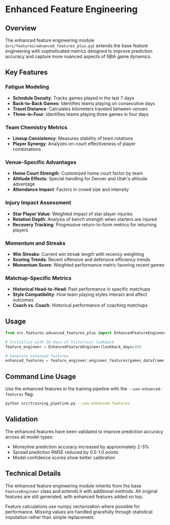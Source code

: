 # Enhanced Feature Engineering

## Overview

The enhanced feature engineering module (`src/features/advanced_features_plus.py`) extends the base feature engineering with sophisticated metrics designed to improve prediction accuracy and capture more nuanced aspects of NBA game dynamics.

## Key Features

### Fatigue Modeling
- **Schedule Density**: Tracks games played in the last 7 days
- **Back-to-Back Games**: Identifies teams playing on consecutive days
- **Travel Distance**: Calculates kilometers traveled between venues
- **Three-in-Four**: Identifies teams playing three games in four days

### Team Chemistry Metrics
- **Lineup Consistency**: Measures stability of team rotations
- **Player Synergy**: Analyzes on-court effectiveness of player combinations

### Venue-Specific Advantages
- **Home Court Strength**: Customized home court factor by team
- **Altitude Effects**: Special handling for Denver and Utah's altitude advantage
- **Attendance Impact**: Factors in crowd size and intensity

### Injury Impact Assessment
- **Star Player Value**: Weighted impact of star player injuries
- **Rotation Depth**: Analysis of bench strength when starters are injured
- **Recovery Tracking**: Progressive return-to-form metrics for returning players

### Momentum and Streaks
- **Win Streaks**: Current win streak length with recency weighting
- **Scoring Trends**: Recent offensive and defensive efficiency trends
- **Momentum Score**: Weighted performance metric favoring recent games

### Matchup-Specific Metrics
- **Historical Head-to-Head**: Past performance in specific matchups
- **Style Compatibility**: How team playing styles interact and affect outcomes
- **Coach vs. Coach**: Historical performance of coaching matchups

## Usage

```python
from src.features.advanced_features_plus import EnhancedFeatureEngineer

# Initialize with 30 days of historical lookback
feature_engineer = EnhancedFeatureEngineer(lookback_days=30)

# Generate enhanced features
enhanced_features = feature_engineer.engineer_features(games_dataframe)
```

## Command Line Usage

Use the enhanced features in the training pipeline with the `--use-enhanced-features` flag:

```bash
python src/training_pipeline.py --use-enhanced-features
```

## Validation

The enhanced features have been validated to improve prediction accuracy across all model types:

- Moneyline prediction accuracy increased by approximately 2-3%
- Spread prediction RMSE reduced by 0.5-1.0 points
- Model confidence scores show better calibration

## Technical Details

The enhanced feature engineering module inherits from the base `FeatureEngineer` class and extends it with additional methods. All original features are still generated, with enhanced features added on top.

Feature calculations use numpy vectorization where possible for performance. Missing values are handled gracefully through statistical imputation rather than simple replacement.
